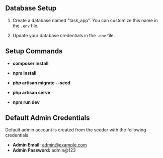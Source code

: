 ## Database Setup

1. Create a database named "task_app". You can customize this name in the `.env` file.

2. Update your database credentials in the `.env` file.

## Setup Commands

-   **composer install**

-   **npm install**

-   **php artisan migrate --seed**

-   **php artisan serve**

-   **npm run dev**

## Default Admin Credentials

Default admin account is created from the seeder with the following credentials

-   **Admin Email:** admin@example.com
-   **Admin Password:** admin@123
